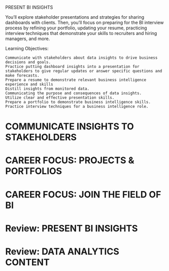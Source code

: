 

PRESENT BI INSIGHTS

You’ll explore stakeholder presentations and strategies for sharing dashboards with clients. Then, you’ll focus on preparing for the BI interview process by refining your portfolio, updating your resume, practicing interview techniques that demonstrate your skills to recruiters and hiring managers, and more.

Learning Objectives:

    Communicate with stakeholders about data insights to drive business decisions and goals.
    Practice putting dashboard insights into a presentation for stakeholders to give regular updates or answer specific questions and make forecasts.
    Prepare a resume to demonstrate relevant business intelligence experience and skills
    Distill insights from monitored data.
    Communicating the purpose and consequences of data insights.
    Utilize clear and effective presentation skills.
    Prepare a portfolio to demonstrate business intelligence skills.
    Practice interview techniques for a business intelligence role.

# COMMUNICATE INSIGHTS TO STAKEHOLDERS

# CAREER FOCUS: PROJECTS & PORTFOLIOS

# CAREER FOCUS: JOIN THE FIELD OF BI

# Review: PRESENT BI INSIGHTS

# Review: DATA ANALYTICS CONTENT

